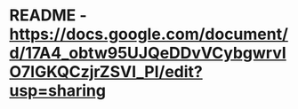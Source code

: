 # README - https://docs.google.com/document/d/17A4_obtw95UJQeDDvVCybgwrvIO7IGKQCzjrZSVI_PI/edit?usp=sharing
